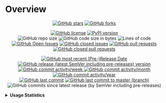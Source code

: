 # Overview

<p align="center">
  <a href="https://github.com/Shail-Shouryya/log_everywhere/stargazers"><img alt="GitHub stars" src="https://img.shields.io/github/stars/Shail-Shouryya/log_everywhere?color=yellow&labelColor=black&style=social&logo=github"></a>
  <a href="https://github.com/Shail-Shouryya/log_everywhere/network"><img alt="GitHub forks" src="https://img.shields.io/github/forks/Shail-Shouryya/log_everywhere?color=blue&labelColor=black&style=social&logo=github"></a>
</p>

<p align="center">
  <a href="https://github.com/Shail-Shouryya/log_everywhere/blob/master/LICENSE"><img alt="GitHub license" src="https://img.shields.io/github/license/Shail-Shouryya/log_everywhere?color=brightgreen&labelColor=black"></a>
  <a href="https://pypi.org/project/log-everywhere/"><img alt="PyPI version" src="https://img.shields.io/pypi/v/log_everywhere?&labelColor=black&label=PyPI"></a>
  <br>
  <img alt="GitHub repo size" src="https://img.shields.io/github/repo-size/Shail-Shouryya/log_everywhere?color=purple&labelColor=black">
  <img alt="GitHub code size in bytes" src="https://img.shields.io/github/languages/code-size/Shail-Shouryya/log_everywhere?color=purple&labelColor=black">
  <img alt="Lines of code" src="https://img.shields.io/tokei/lines/github/shail-shouryya/log_everywhere?color=purple&labelColor=black">
  <br>
  <a href="https://github.com/Shail-Shouryya/log_everywhere/issues"><img alt="GitHub Open Issues" src="https://img.shields.io/github/issues/Shail-Shouryya/log_everywhere?color=red&labelColor=black"></a>
  <a href="https://github.com/Shail-Shouryya/log_everywhere/issues?q=is%3Aissue+is%3Aclosed"><img alt="GitHub closed issues" src="https://img.shields.io/github/issues-closed/Shail-Shouryya/log_everywhere?color=darkgreen&labelColor=black"></a>
  <a href="https://github.com/Shail-Shouryya/log_everywhere/pulls"><img alt="GitHub pull requests" src="https://img.shields.io/github/issues-pr/Shail-Shouryya/log_everywhere?color=red&labelColor=black"></a>
  <a href="https://github.com/Shail-Shouryya/log_everywhere/pulls?q=is%3Apr+is%3Aclosed"><img alt="GitHub closed pull requests" src="https://img.shields.io/github/issues-pr-closed/Shail-Shouryya/log_everywhere?color=darkgreen&labelColor=black"></a>
</p>

<p align="center">
  <a href="https://github.com/Shail-Shouryya/log_everywhere/releases/latest"><img alt="GitHub most recent (Pre-)Release Date" src="https://img.shields.io/github/release-date-pre/Shail-Shouryya/log_everywhere?color=blueviolet&labelColor=black&label=most%20recent%20release%20date"></a>
  <br>
  <a href="https://github.com/Shail-Shouryya/log_everywhere/releases"><img alt="GitHub release (latest SemVer including pre-releases) version" src="https://img.shields.io/github/v/release/Shail-Shouryya/log_everywhere?include_prereleases&labelColor=black&label=GitHub%20release%20%28latest%20SemVer%20including%20pre-releases%29&sort=semver"></a>
  <br>
  <a href="http://github.com/Shail-Shouryya/log_everywhere/graphs/commit-activity">
    <img alt="GitHub commit activity/week" src="https://img.shields.io/github/commit-activity/w/Shail-Shouryya/log_everywhere?color=lightgreen&labelColor=black">
    <img alt="GitHub commit activity/month" src="https://img.shields.io/github/commit-activity/m/Shail-Shouryya/log_everywhere?color=lightgreen&labelColor=black">
    <img alt="GitHub commit activity/year" src="https://img.shields.io/github/commit-activity/y/Shail-Shouryya/log_everywhere?color=lightgreen&labelColor=black">
  </a>
  <br>
  <a href="https://github.com/Shail-Shouryya/log_everywhere/branches"><img alt="GitHub last commit" src="https://img.shields.io/github/last-commit/Shail-Shouryya/log_everywhere?color=pink&labelColor=black"></a>
  <a href="https://github.com/Shail-Shouryya/log_everywhere/commits/master"><img alt="GitHub last commit to master (branch)" src="https://img.shields.io/github/last-commit/Shail-Shouryya/log_everywhere/master?color=pink&labelColor=black&label=last%20commit%20to%20master"></a>
  <img alt="GitHub commits since latest release (by SemVer including pre-releases)" src="https://img.shields.io/github/commits-since/Shail-Shouryya/log_everywhere/latest/master?color=pink&labelColor=black&include_prereleases">
</p>

<details>
  <summary><b>Usage Statistics</b></summary>

- [PePy](https://pepy.tech/project/log-everywhere)
- [PyPi Stats](https://pypistats.org/packages/log-everywhere)
<p>
  <a href="https://pypistats.org/packages/log-everywhere"><img alt="PyPI - Daily Downloads" src="https://img.shields.io/pypi/dd/log_everywhere?labelColor=black&color=blue&label=PyPI%20downloads"></a>
  <br>
  <a href="https://pypistats.org/packages/log-everywhere"><img alt="PyPI - Weekly Downloads" src="https://img.shields.io/pypi/dw/log_everywhere?labelColor=black&color=yellow&label=PyPI%20downloads"></a>
  <a href="https://pepy.tech/project/log-everywhere"><img alt="PePY Weekly Downloads" src="https://static.pepy.tech/personalized-badge/log-everywhere?period=week&units=international_system&left_color=black&right_color=blue&left_text=PePY%20Downloads/week"></a>
  <br>
  <a href="https://pypistats.org/packages/log-everywhere"><img alt="PyPI - Monthly Downloads" src="https://img.shields.io/pypi/dm/log_everywhere?labelColor=black&color=blue&label=PyPI%20downloads"></a>
  <a href="https://pepy.tech/project/log-everywhere"><img alt="PePY Monthly Downloads" src="https://static.pepy.tech/personalized-badge/log-everywhere?period=month&units=international_system&left_color=black&right_color=yellow&left_text=PePY%20Downloads/month"></a>
  <br>
  <a href="https://pepy.tech/project/log-everywhere"><img alt="PePY Total Downloads" src="https://static.pepy.tech/personalized-badge/log-everywhere?period=total&units=international_system&left_color=black&right_color=yellow&left_text=PePY%20Downloads%20Total"></a>
  <br>
  <img alt="GitHub release (latest by SemVer including pre-releases) downloads" src="https://img.shields.io/github/downloads-pre/Shail-Shouryya/log_everywhere/latest/total?labelColor=black&label=GitHub%20release%20%28latest%20by%20SemVer%20including%20pre-releases%29%20downloads%40latest">
</p>
</details>
